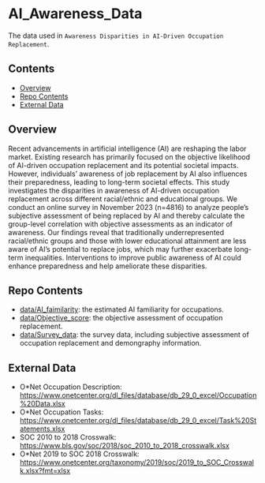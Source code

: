 # AI_Awareness_Data
The data used in `Awareness Disparities in AI-Driven Occupation Replacement`.

## Contents
- [Overview](#overview)
- [Repo Contents](#repo-contents)
- [External Data](#external-data)

## Overview
Recent advancements in artificial intelligence (AI) are reshaping the labor market. 
Existing research has primarily focused on the objective likelihood of AI-driven occupation
replacement and its potential societal impacts. 
However, individuals’ awareness of job replacement by AI also influences their preparedness, leading to long-term societal effects.
This study investigates the disparities in awareness of AI-driven occupation replacement across 
different racial/ethnic and educational groups.
We conduct an online survey in November 2023 (n=4816) to analyze people’s subjective assessment of being replaced by AI and thereby calculate the group-level correlation with objective assessments as an indicator of awareness.
Our findings reveal that traditionally underrepresented racial/ethnic groups and those with lower educational attainment are less aware of AI’s potential to replace jobs, which may further exacerbate long-term inequalities. Interventions to improve public awareness of AI could enhance preparedness and help ameliorate these disparities.

## Repo Contents
- [data/AI_faimilarity](./data/AI_faimilarity.xlsx): the estimated AI familiarity for occupations.
- [data/Objective_score](./data/Objective_score.xlsx): the objective assessment of occupation replacement.
- [data/Survey_data](./data/Survey_data.xlsx): the survey data, including subjective assessment of occupation replacement and demongraphy information.



## External Data

- O*Net Occupation Description: https://www.onetcenter.org/dl_files/database/db_29_0_excel/Occupation%20Data.xlsx
- O*Net Occupation Tasks: https://www.onetcenter.org/dl_files/database/db_29_0_excel/Task%20Statements.xlsx
- SOC 2010 to 2018 Crosswalk: https://www.bls.gov/soc/2018/soc_2010_to_2018_crosswalk.xlsx
- O*Net 2019 to SOC 2018 Crosswalk: https://www.onetcenter.org/taxonomy/2019/soc/2019_to_SOC_Crosswalk.xlsx?fmt=xlsx